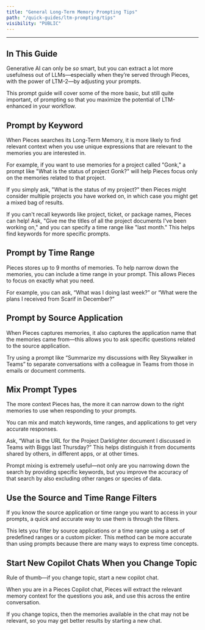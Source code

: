 ```yaml
---
title: "General Long-Term Memory Prompting Tips"
path: "/quick-guides/ltm-prompting/tips"
visibility: "PUBLIC"
---
```

***

## In This Guide

Generative AI can only be *so* smart, but you can extract a lot more usefulness out of LLMs—especially when they’re served through Pieces, with the power of LTM-2—by adjusting your prompts.

This prompt guide will cover some of the more basic, but still quite important, of prompting so that you maximize the potential of LTM-enhanced in your workflow.

## Prompt by Keyword

When Pieces searches its Long-Term Memory, it is more likely to find relevant context when you use unique expressions that are relevant to the memories you are interested in.

For example, if you want to use memories for a project called "Gonk," a prompt like "What is the status of project Gonk?" will help Pieces focus only on the memories related to that project.

If you simply ask, "What is the status of my project?" then Pieces might consider multiple projects you have worked on, in which case you might get a mixed bag of results.

<Callout type="tip">
  If you can't recall keywords like project, ticket, or package names, Pieces can help! Ask, "Give me the titles of all the project documents I've been working on," and you can specify a time range like "last month." This helps find keywords for more specific prompts.
</Callout>

## Prompt by Time Range

Pieces stores up to 9 months of memories. To help narrow down the memories, you can include a time range in your prompt. This allows Pieces to focus on exactly what you need.

For example, you can ask, “What was I doing last week?” or “What were the plans I received from Scarif in December?”

## Prompt by Source Application

When Pieces captures memories, it also captures the application name that the memories came from—this allows you to ask specific questions related to the source application.

Try using a prompt like “Summarize my discussions with Rey Skywalker in Teams” to separate conversations with a colleague in Teams from those in emails or document comments.

## Mix Prompt Types

The more context Pieces has, the more it can narrow down to the right memories to use when responding to your prompts.

You can mix and match keywords, time ranges, and applications to get very accurate responses.

Ask, “What is the URL for the Project Darklighter document I discussed in Teams with Biggs last Thursday?” This helps distinguish it from documents shared by others, in different apps, or at other times.

<Callout type="tip">
  Prompt mixing is extremely useful—not only are you narrowing down the search by providing specific keywords, but you improve the accuracy of that search by also excluding other ranges or species of data.
</Callout>

## Use the Source and Time Range Filters

If you know the source application or time range you want to access in your prompts, a quick and accurate way to use them is through the filters.

This lets you filter by source applications or a time range using a set of predefined ranges or a custom picker. This method can be more accurate than using prompts because there are many ways to express time concepts.

## Start New Copilot Chats When you Change Topic

Rule of thumb—if you change topic, start a new copilot chat.

When you are in a Pieces Copilot chat, Pieces will extract the relevant memory context for the questions you ask, and use this across the entire conversation.

If you change topics, then the memories available in the chat may not be relevant, so you may get better results by starting a new chat.
